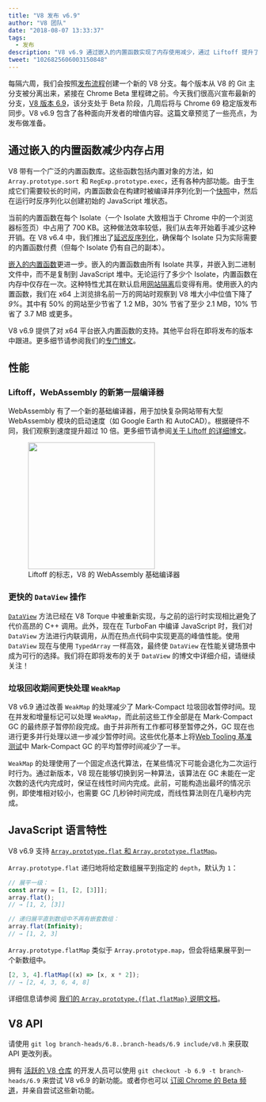 ```yaml
---
title: "V8 发布 v6.9"
author: "V8 团队"
date: "2018-08-07 13:33:37"
tags: 
  - 发布
description: "V8 v6.9 通过嵌入的内置函数实现了内存使用减少，通过 Liftoff 提升了 WebAssembly 的启动速度，改善了 DataView 和 WeakMap 的性能，还有更多功能！"
tweet: "1026825606003150848"
---
```

每隔六周，我们会按照[发布流程](/docs/release-process)创建一个新的 V8 分支。每个版本从 V8 的 Git 主分支被分离出来，紧接在 Chrome Beta 里程碑之前。今天我们很高兴宣布最新的分支，[V8 版本 6.9](https://chromium.googlesource.com/v8/v8.git/+log/branch-heads/6.9)，该分支处于 Beta 阶段，几周后将与 Chrome 69 稳定版发布同步。V8 v6.9 包含了各种面向开发者的增值内容。这篇文章预览了一些亮点，为发布做准备。

## 通过嵌入的内置函数减少内存占用

V8 带有一个广泛的内置函数库。这些函数包括内置对象的方法，如 `Array.prototype.sort` 和 `RegExp.prototype.exec`，还有各种内部功能。由于生成它们需要较长的时间，内置函数会在构建时被编译并序列化到一个[快照](/blog/custom-startup-snapshots)中，然后在运行时反序列化以创建初始的 JavaScript 堆状态。
<!--truncate-->
当前的内置函数在每个 Isolate（一个 Isolate 大致相当于 Chrome 中的一个浏览器标签页）中占用了 700 KB。这种做法效率较低，我们从去年开始着手减少这种开销。在 V8 v6.4 中，我们推出了[延迟反序列化](/blog/lazy-deserialization)，确保每个 Isolate 只为实际需要的内置函数付费（但每个 Isolate 仍有自己的副本）。

[嵌入的内置函数](/blog/embedded-builtins)更进一步。嵌入的内置函数由所有 Isolate 共享，并嵌入到二进制文件中，而不是复制到 JavaScript 堆中。无论运行了多少个 Isolate，内置函数在内存中仅存在一次。这种特性尤其在默认启用[网站隔离](https://developers.google.com/web/updates/2018/07/site-isolation)后变得有用。使用嵌入的内置函数，我们在 x64 上浏览排名前一万的网站时观察到 V8 堆大小中位值下降了 _9%_。其中有 50% 的网站至少节省了 1.2 MB，30% 节省了至少 2.1 MB，10% 节省了 3.7 MB 或更多。

V8 v6.9 提供了对 x64 平台嵌入内置函数的支持。其他平台将在即将发布的版本中跟进。更多细节请参阅我们的[专门博文](/blog/embedded-builtins)。

## 性能

### Liftoff，WebAssembly 的新第一层编译器

WebAssembly 有了一个新的基础编译器，用于加快复杂网站带有大型 WebAssembly 模块的启动速度（如 Google Earth 和 AutoCAD）。根据硬件不同，我们观察到速度提升超过 10 倍。更多细节请参阅[关于 Liftoff 的详细博文](/blog/liftoff)。

<figure>
  <img src="/_img/v8-liftoff.svg" width="256" height="256" alt="" loading="lazy"/>
  <figcaption>Liftoff 的标志，V8 的 WebAssembly 基础编译器</figcaption>
</figure>

### 更快的 `DataView` 操作

[`DataView`](https://tc39.es/ecma262/#sec-dataview-objects) 方法已经在 V8 Torque 中被重新实现，与之前的运行时实现相比避免了代价高昂的 C++ 调用。此外，现在在 TurboFan 中编译 JavaScript 时，我们对 `DataView` 方法进行内联调用，从而在热点代码中实现更高的峰值性能。使用 `DataView` 现在与使用 `TypedArray` 一样高效，最终使 `DataView` 在性能关键场景中成为可行的选择。我们将在即将发布的关于 `DataView` 的博文中详细介绍，请继续关注！

### 垃圾回收期间更快处理 `WeakMap`

V8 v6.9 通过改善 `WeakMap` 的处理减少了 Mark-Compact 垃圾回收暂停时间。现在并发和增量标记可以处理 `WeakMap`，而此前这些工作全部是在 Mark-Compact GC 的最终原子暂停阶段完成。由于并非所有工作都可移至暂停之外，GC 现在也进行更多并行处理以进一步减少暂停时间。这些优化基本上将[Web Tooling 基准测试](https://github.com/v8/web-tooling-benchmark)中 Mark-Compact GC 的平均暂停时间减少了一半。

`WeakMap` 的处理使用了一个固定点迭代算法，在某些情况下可能会退化为二次运行时行为。通过新版本，V8 现在能够切换到另一种算法，该算法在 GC 未能在一定次数的迭代内完成时，保证在线性时间内完成。此前，可能构造出最坏的情况示例，即使堆相对较小，也需要 GC 几秒钟时间完成，而线性算法则在几毫秒内完成。

## JavaScript 语言特性

V8 v6.9 支持 [`Array.prototype.flat` 和 `Array.prototype.flatMap`](/features/array-flat-flatmap)。

`Array.prototype.flat` 递归地将给定数组展平到指定的 `depth`，默认为 `1`：

```js
// 展平一级：
const array = [1, [2, [3]]];
array.flat();
// → [1, 2, [3]]

// 递归展平直到数组中不再有嵌套数组：
array.flat(Infinity);
// → [1, 2, 3]
```

`Array.prototype.flatMap` 类似于 `Array.prototype.map`，但会将结果展平到一个新数组中。

```js
[2, 3, 4].flatMap((x) => [x, x * 2]);
// → [2, 4, 3, 6, 4, 8]
```

详细信息请参阅 [我们的 `Array.prototype.{flat,flatMap}` 说明文档](/features/array-flat-flatmap)。

## V8 API

请使用 `git log branch-heads/6.8..branch-heads/6.9 include/v8.h` 来获取 API 更改列表。

拥有 [活跃的 V8 仓库](/docs/source-code#using-git) 的开发人员可以使用 `git checkout -b 6.9 -t branch-heads/6.9` 来尝试 V8 v6.9 的新功能。或者你也可以 [订阅 Chrome 的 Beta 频道](https://www.google.com/chrome/browser/beta.html)，并亲自尝试这些新功能。
